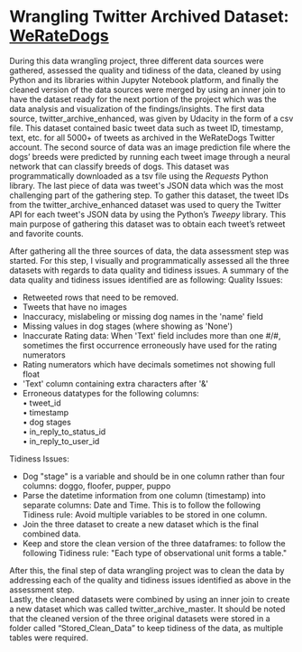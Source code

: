 # Wrangling Twitter Archived Dataset: [WeRateDogs](https://twitter.com/dog_rates?ref_src=twsrc%5Egoogle%7Ctwcamp%5Eserp%7Ctwgr%5Eauthor)

During this data wrangling project, three different data sources were gathered, assessed the quality and tidiness of the data, cleaned by using Python and its libraries within Jupyter Notebook platform, and finally the cleaned version of the data sources were merged by using an inner join to have the dataset ready for the next portion of the project which was the data analysis and visualization of the findings/insights.
The first data source, twitter_archive_enhanced, was given by Udacity in the form of a csv file. This dataset contained basic tweet data such as tweet ID, timestamp, text, etc. for all 5000+ of tweets as archived in the WeRateDogs Twitter account. 
The second source of data was an image prediction file where the dogs’ breeds were predicted by running each tweet image through a neural network that can classify breeds of dogs. This dataset was programmatically downloaded as a tsv file using the *Requests* Python library. 
The last piece of data was tweet's JSON data which was the most challenging part of the gathering step. To gather this dataset, the tweet IDs from the twitter_archive_enhanced dataset was used to query the Twitter API for each tweet's JSON data by using the Python’s *Tweepy* library. This main purpose of gathering this dataset was to obtain each tweet’s retweet and favorite counts. 

After gathering all the three sources of data, the data assessment step was started. For this step, I visually and programmatically assessed all the three datasets with regards to data quality and tidiness issues. A summary of the data quality and tidiness issues identified are as following:
Quality Issues:  
- Retweeted rows that need to be removed.  
- Tweets that have no images  
- Inaccuracy, mislabeling or missing dog names in the 'name' field   
- Missing values in dog stages (where showing as 'None')  
- Inaccurate Rating data: When 'Text' field includes more than one #/#, sometimes the first occurrence erroneously have used for the rating numerators   
- Rating numerators which have decimals sometimes not showing full float  
- 'Text' column containing extra characters after '&'  
- Erroneous datatypes for the following columns:  
•	tweet_id  
•	timestamp   
•	dog stages   
•	in_reply_to_status_id   
•	in_reply_to_user_id  

Tidiness Issues:  
- Dog "stage" is a variable and should be in one column rather than four columns: doggo, floofer, pupper, puppo  
- Parse the datetime information from one column (timestamp) into separate columns: Date and Time. This is to follow the following Tidiness rule: Avoid multiple variables to be stored in one column.   
- Join the three dataset to create a new dataset which is the final combined data.  
- Keep and store the clean version of the three dataframes: to follow the following Tidiness rule: "Each type of observational unit forms a table."

After this, the final step of data wrangling project was to clean the data by addressing each of the quality and tidiness issues identified as above in the assessment step.   
Lastly, the cleaned datasets were combined by using an inner join to create a new dataset which was called twitter_archive_master. It should be noted that the cleaned version of the three original datasets were stored in a folder called “Stored_Clean_Data” to keep tidiness of the data, as multiple tables were required.  
